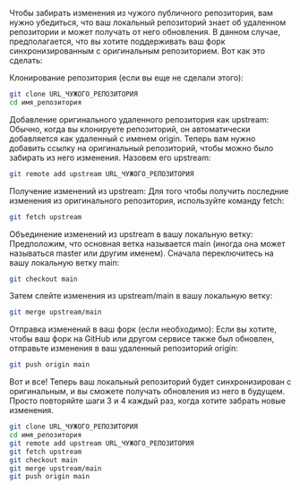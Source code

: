 Чтобы забирать изменения из чужого публичного репозитория, вам нужно убедиться, 
что ваш локальный репозиторий знает об удаленном репозитории и может получать от него обновления. 
В данном случае, предполагается, что вы хотите поддерживать ваш форк синхронизированным с оригинальным репозиторием. 
Вот как это сделать:

Клонирование репозитория (если вы еще не сделали этого):

```bash
git clone URL_ЧУЖОГО_РЕПОЗИТОРИЯ
cd имя_репозитория
```
Добавление оригинального удаленного репозитория как upstream:
Обычно, когда вы клонируете репозиторий, он автоматически добавляется как удаленный с именем origin. 
Теперь вам нужно добавить ссылку на оригинальный репозиторий, чтобы можно было забирать из него изменения. 
Назовем его upstream:

```bash
git remote add upstream URL_ЧУЖОГО_РЕПОЗИТОРИЯ
```

Получение изменений из upstream:
Для того чтобы получить последние изменения из оригинального репозитория, 
используйте команду fetch:

```bash
git fetch upstream
```
Объединение изменений из upstream в вашу локальную ветку:
Предположим, что основная ветка называется main (иногда она может называться master или другим именем). 
Сначала переключитесь на вашу локальную ветку main:

```bash
git checkout main
```
Затем слейте изменения из upstream/main в вашу локальную ветку:

```bash
git merge upstream/main
```
Отправка изменений в ваш форк (если необходимо):
Если вы хотите, чтобы ваш форк на GitHub или другом сервисе также был обновлен, 
отправьте изменения в ваш удаленный репозиторий origin:

```bash
git push origin main
```
Вот и все! Теперь ваш локальный репозиторий будет синхронизирован с оригинальным, 
и вы сможете получать обновления из него в будущем. 
Просто повторяйте шаги 3 и 4 каждый раз, когда хотите забрать новые изменения.

```bash
git clone URL_ЧУЖОГО_РЕПОЗИТОРИЯ
cd имя_репозитория
git remote add upstream URL_ЧУЖОГО_РЕПОЗИТОРИЯ
git fetch upstream
git checkout main
git merge upstream/main
git push origin main
```

